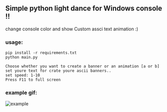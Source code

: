 ## Simple python light dance for Windows console !!

change console color and show Custom assci text animation :)

### usage:

```
pip install -r requirements.txt
python main.py

Choose whether you want to create a banner or an animation [a or b]
set youre text for crate youre ascii banners..
set speed: 1-10
Press F11 to full screen
```

### example gif:

![example](https://user-images.githubusercontent.com/77416478/118489165-c4533500-b731-11eb-8163-4ecaf00454be.gif)
